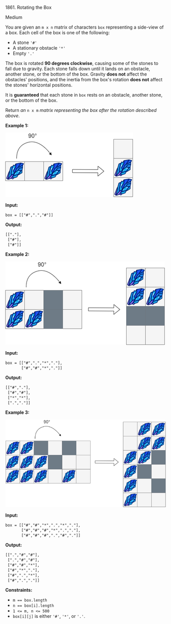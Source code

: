 1861\. Rotating the Box

Medium

You are given an `m x n` matrix of characters `box` representing a side-view of a box. Each cell of the box is one of the following:

*   A stone `'#'`
*   A stationary obstacle `'*'`
*   Empty `'.'`

The box is rotated **90 degrees clockwise**, causing some of the stones to fall due to gravity. Each stone falls down until it lands on an obstacle, another stone, or the bottom of the box. Gravity **does not** affect the obstacles' positions, and the inertia from the box's rotation **does not** affect the stones' horizontal positions.

It is **guaranteed** that each stone in `box` rests on an obstacle, another stone, or the bottom of the box.

Return _an_ `n x m` _matrix representing the box after the rotation described above_.

**Example 1:**

![](rotatingtheboxleetcodewithstones.png)

**Input:**

    box = [["#",".","#"]]

**Output:**

    [["."], 
     ["#"], 
     ["#"]]

**Example 2:**

![](rotatingtheboxleetcode2withstones.png)

**Input:**

    box = [["#",".","*","."], 
           ["#","#","*","."]]

**Output:**

    [["#","."], 
     ["#","#"], 
     ["*","*"], 
     [".","."]]

**Example 3:**

![](rotatingtheboxleetcode3withstone.png)

**Input:**

    box = [["#","#","*",".","*","."], 
           ["#","#","#","*",".","."], 
           ["#","#","#",".","#","."]]

**Output:**

    [[".","#","#"], 
     [".","#","#"], 
     ["#","#","*"], 
     ["#","*","."], 
     ["#",".","*"], 
     ["#",".","."]]

**Constraints:**

*   `m == box.length`
*   `n == box[i].length`
*   `1 <= m, n <= 500`
*   `box[i][j]` is either `'#'`, `'*'`, or `'.'`.
